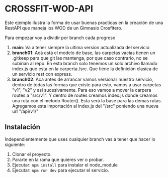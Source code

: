 # CROSSFIT-WOD-API

Este ejemplo ilustra la forma de usar buenas practicas en la creación de una RestAPI que maneja los WOD de un Gimnasio Crosfitero.

Para empezar voy a dividir por branch cada progreso

1. **main**: Va a tener siempre la ultima version actualizada del servicio
2. **branch01**: Acá está el modelo de base, las carpetas vacias tienen un .gitkeep para que git las mantenga, por que caso contrario, no se subirian al repo. En esta branch solo tenemos un solo archivo llamado index.js que esta en la carperta /src. Que tiene la definición clasica de un servicio rest con express.
3. **branch02**: Aca antes de arrancar vamos versionar nuestro servicio, dentro de todas las formas que existe para esto, vamos a usar carpetas "v1", "v2" y asi sucesivamente. Para eso vamos a mover la carpera routes a "src/v1". Y dentro de routes creamos index.js donde creamos una ruta con el metodo Router(). Esta será la base para las demas rutas. Agregamos esta importación al index.js del "/src" poniendo una nueva url "/api/v1/"

## Instalación
Independientemente que uses cualquier branch vas a tener que hacer lo siguiente:
1. Clonar el proyecto.
2. Pararte en la rama que quieres ver o probar.
3. Ejecutar: `npm install` para instalar el node_module
4. Ejecutar: `npm run dev` para ejecutar el servicio.
